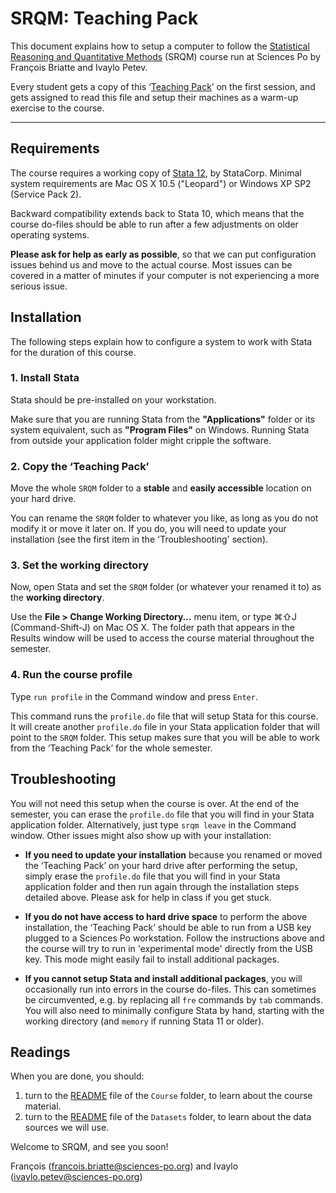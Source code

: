 # SRQM: Teaching Pack

This document explains how to setup a computer to follow the [Statistical Reasoning and Quantitative Methods](http://f.briatte.org/teaching/quanti/) (SRQM) course run at Sciences Po by François Briatte and Ivaylo Petev.

Every student gets a copy of this ‘[Teaching Pack](http://f.briatte.org/srqm/)’ on the first session, and gets assigned to read this file and setup their machines as a warm-up exercise to the course.

* * *

## Requirements

The course requires a working copy of [Stata 12](http://www.stata.com/), by StataCorp. Minimal system requirements are Mac OS X 10.5 ("Leopard") or Windows XP SP2 (Service Pack 2).

Backward compatibility extends back to Stata 10, which means that the course do-files should be able to run after a few adjustments on older operating systems.

**Please ask for help as early as possible**, so that we can put configuration issues behind us and move to the actual course. Most issues can be covered in a matter of minutes if your computer is not experiencing a more serious issue.

## Installation

The following steps explain how to configure a system to work with Stata for the duration of this course.

### 1. Install Stata

Stata should be pre-installed on your workstation.

Make sure that you are running Stata from the __"Applications"__ folder or its system equivalent, such as __"Program Files"__ on Windows. Running Stata from outside your application folder might cripple the software.

### 2. Copy the ‘Teaching Pack’

Move the whole `SRQM` folder to a **stable** and **easily accessible** location on your hard drive.

You can rename the `SRQM` folder to whatever you like, as long as you do not modify it or move it later on. If you do, you will need to update your installation (see the first item in the 'Troubleshooting' section).

### 3. Set the working directory

Now, open Stata and set the `SRQM` folder (or whatever your renamed it to) as the **working directory**.

Use the __File > Change Working Directory…__ menu item, or type &#8984;&#8679;J (Command-Shift-J) on Mac OS X. The folder path that appears in the Results window will be used to access the course material throughout the semester.

### 4. Run the course profile

Type `run profile` in the Command window and press `Enter`.

This command runs the `profile.do` file that will setup Stata for this course. It will create another `profile.do` file in your Stata application folder that will point to the `SRQM` folder. This setup makes sure that you will be able to work from the ‘Teaching Pack’ for the whole semester.

## Troubleshooting

You will not need this setup when the course is over. At the end of the semester, you can erase the `profile.do` file that you will find in your Stata application folder. Alternatively, just type `srqm leave` in the Command window. Other issues might also show up with your installation:

- **If you need to update your installation** because you renamed or moved the ‘Teaching Pack’ on your hard drive after performing the setup, simply erase the `profile.do` file that you will find in your Stata application folder and then run again through the installation steps detailed above. Please ask for help in class if you get stuck.

- **If you do not have access to hard drive space** to perform the above installation, the ‘Teaching Pack’ should be able to run from a USB key plugged to a Sciences Po workstation. Follow the instructions above and the course will try to run in 'experimental mode' directly from the USB key. This mode might easily fail to install additional packages.

- **If you cannot setup Stata and install additional packages**, you will occasionally run into errors in the course do-files. This can sometimes be circumvented, e.g. by replacing all `fre` commands by `tab` commands. You will also need to minimally configure Stata by hand, starting with the working directory (and `memory` if running Stata 11 or older).

## Readings

When you are done, you should:

1. turn to the [README](https://github.com/briatte/srqm/blob/master/Course/README.md) file of the `Course` folder, to learn about the course material.
2. turn to the [README](https://github.com/briatte/srqm/blob/master/Datasets/README.md) file of the `Datasets` folder, to learn about the data sources we will use.

Welcome to SRQM, and see you soon!

François (<francois.briatte@sciences-po.org>) and Ivaylo (<ivaylo.petev@sciences-po.org>)
